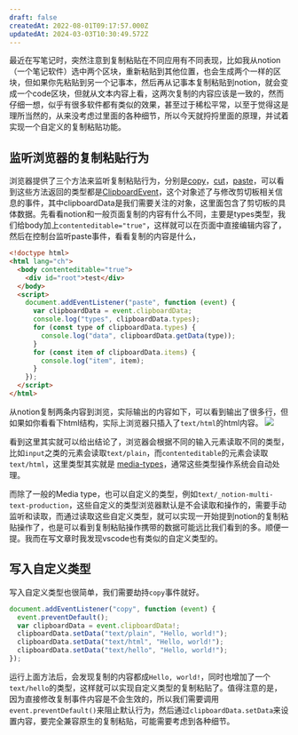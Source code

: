 ```yaml
---
draft: false
createdAt: 2022-08-01T09:17:57.000Z
updatedAt: 2024-03-03T10:30:49.572Z
---
```


最近在写笔记时，突然注意到复制粘贴在不同应用有不同表现，比如我从notion（一个笔记软件）选中两个区块，重新粘贴到其他位置，也会生成两个一样的区块，但如果你先粘贴到另一个记事本，然后再从记事本复制粘贴到notion，就会变成一个code区块，但就从文本内容上看，这两次复制的内容应该是一致的，然而仔细一想，似乎有很多软件都有类似的效果，甚至过于稀松平常，以至于觉得这是理所当然的，从来没考虑过里面的各种细节，所以今天就捋捋里面的原理，并试着实现一个自定义的复制粘贴功能。

## 监听浏览器的复制粘贴行为

浏览器提供了三个方法来监听复制粘贴行为，分别是[copy](https://developer.mozilla.org/en-US/docs/Web/API/Window/copy_event)，[cut](https://developer.mozilla.org/en-US/docs/Web/API/Window/cut_event)，[paste](https://developer.mozilla.org/en-US/docs/Web/API/Window/paste_event)，可以看到这些方法返回的类型都是[ClipboardEvent](https://developer.mozilla.org/en-US/docs/Web/API/ClipboardEvent)，这个对象述了与修改剪切板相关信息的事件，其中clipboardData是我们需要关注的对象，这里面包含了剪切板的具体数据。先看看notion和一般页面复制的内容有什么不同，主要是types类型，我们给body加上`contenteditable="true"`，这样就可以在页面中直接编辑内容了，然后在控制台监听paste事件，看看复制的内容是什么，

```html
<!doctype html>
<html lang="ch">
  <body contenteditable="true">
    <div id="root">test</div>
  </body>
  <script>
    document.addEventListener("paste", function (event) {
      var clipboardData = event.clipboardData;
      console.log("types", clipboardData.types);
      for (const type of clipboardData.types) {
        console.log("data", clipboardData.getData(type));
      }
      for (const item of clipboardData.items) {
        console.log("item", item);
      }
    });
  </script>
</html>
```

从notion复制两条内容到浏览，实际输出的内容如下，可以看到输出了很多行，但如果如你看看下html结构，实际上浏览器只插入了`text/html`的html内容。
![](https://d379lxbautog7s.cloudfront.net/2023/07/5e7b2c3499fc4933e356be4799b746a6.png)

看到这里其实就可以给出结论了，浏览器会根据不同的输入元素读取不同的类型，比如`input`之类的元素会读取`text/plain`，而`contenteditable`的元素会读取`text/html`，这里类型其实就是 [media-types](https://www.iana.org/assignments/media-types/media-types.xhtml)，通常这些类型操作系统会自动处理。

而除了一般的Media type，也可以自定义的类型，例如`text/_notion-multi-text-production`，这些自定义的类型浏览器默认是不会读取和操作的，需要手动监听和读取，而通过读取这些自定义类型，就可以实现一开始提到notion的复制粘贴操作了，也是可以看到复制粘贴操作携带的数据可能远比我们看到的多。顺便一提。我而在写文章时我发现vscode也有类似的自定义类型的。

## 写入自定义类型

写入自定义类型也很简单，我们需要劫持`copy`事件就好。

```js
document.addEventListener("copy", function (event) {
  event.preventDefault();
  var clipboardData = event.clipboardData!;
  clipboardData.setData("text/plain", "Hello, world!");
  clipboardData.setData("text/html", "Hello, world!");
  clipboardData.setData("text/hello", "Hello, world!");
});
```

运行上面方法后，会发现复制的内容都成`Hello, world!`，同时也增加了一个`text/hello`的类型，这样就可以实现自定义类型的复制粘贴了。值得注意的是，因为直接修改复制事件内容是不会生效的，所以我们需要调用`event.preventDefault()`来阻止默认行为，然后通过`clipboardData.setData`来设置内容，要完全兼容原生的复制粘贴，可能需要考虑到各种细节。

